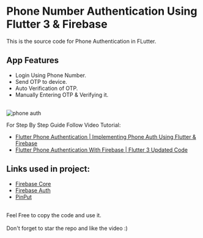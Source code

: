# Phone Number Authentication Using Flutter 3 & Firebase

This is the source code for Phone Authentication in FLutter.<br>

## App Features
- Login Using Phone Number.<br>
- Send OTP to device.<br>
- Auto Verification of OTP.<br>
- Manually Entering OTP & Verifying it.<br><br>

![phone auth](https://user-images.githubusercontent.com/41961773/180782859-94ff08d2-fe67-46b4-a4ea-6b7b5ed9bd47.gif)

For Step By Step Guide Follow Video Tutorial:

- [Flutter Phone Authentication | Implementing Phone Auth Using Flutter & Firebase](https://youtu.be/PEUUYOQ2Ixo)
- [Flutter Phone Authentication With Firebase | Flutter 3 Updated Code](https://youtu.be/Xe30neH4ppE)

## Links used in project:

- [Firebase Core](https://pub.dev/packages/firebase_core)
- [Firebase Auth](https://pub.dev/packages/firebase_auth)
- [PinPut](https://pub.dev/packages/pinput)
<br><br>

Feel Free to copy the code and use it.<br><br>
Don't forget to star the repo and like the video :)
